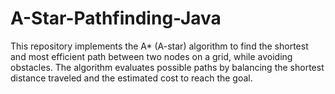 # A-Star-Pathfinding-Java
This repository implements the A* (A-star) algorithm to find the shortest and most efficient path between two nodes on a grid, while avoiding obstacles. The algorithm evaluates possible paths by balancing the shortest distance traveled and the estimated cost to reach the goal.

